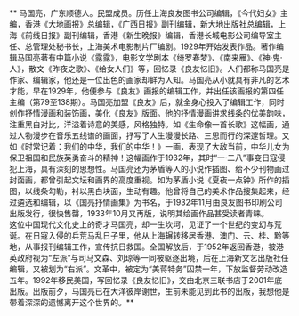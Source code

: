 **    马国亮，广东顺德人。民盟成员。历任上海良友图书公司编辑，《今代妇女》主编，香港《大地画报》总编辑，《广西日报》副刊编辑，新大地出版社总编辑，上海《前线日报》副刊编辑，香港《新生晚报》编辑，香港长城电影公司编导室主任、总管理处秘书长，上海美术电影制片厂编剧。1929年开始发表作品。著作编辑马国亮著有中篇小说《露露》，电影文学剧本《绮罗春梦》、《南来雁》、《神·鬼·人》，散文《昨夜之歌》、《给女人们》等，回忆录《良友忆旧》。人们都称马国亮是作家、编辑家，他还是一位出色的画家却鲜为人知。马国亮从小就具有非凡的艺术才能，早在1929年，他便参与《良友》画报的编辑工作，并出任该画报的第四任主编（第79至138期）。马国亮加盟《良友》后，就全身心投入了编辑工作，同时创作抒情漫画和装饰画，美化《良友》版面。他的抒情漫画讲求线条的优美韵味，注重黑白对比，洋溢着诗意的美感，风格独特。如《生命像一首长歌》这幅画，通过人物漫步在音乐五线谱的画面，抒写了人生漫漫长路、三思而行的深邃哲理。又如《时常记着：我们的中华，我们的中华！》一画，表现了大敌当前，中华儿女为保卫祖国和民族英勇奋斗的精神！这幅画作于1932年，其时“一·二八”事变日寇侵犯上海，具有深刻的思想性。马国亮还为茅盾等人的小说作插图、给不少刊物画过封面画，都曾引起文坛和画界的高度重视。如为茅盾小说《夏夜一点钟》所作的插图，以线条勾勒，衬以黑白块面，生动有趣。他曾将自己的美术作品搜集起来，经过遴选和编辑，以《国亮抒情画集》为书名，于1932年11月由良友图书印刷公司出版发行，很快售罄，1933年10月又再版，说明其绘画作品甚受读者青睐。 　　这位中国现代文化史上的奇才马国亮，却一生坎坷，见证了一个世纪的变幻与荒诞。在日寇入侵的兵荒马乱日子里，他从上海辗转移居香港、澳门、云、桂、黔等地，从事报刊编辑工作，宣传抗日救国。全国解放后，于1952年返回香港，被港英政府视为“左派”与司马文森、刘琼等一同被驱逐出境，后在上海新文艺出版社任编辑，又被划为“右派”。文革中，被定为“美蒋特务”囚禁一年，下放监督劳动改造五年。1992年移民美国，写回忆录《良友忆旧》，交由北京三联书店于2001年底出版。出版前夕，马国亮已在大洋彼岸谢世，生前未能见到此书的出版，我想他是带着深深的遗憾离开这个世界的。**